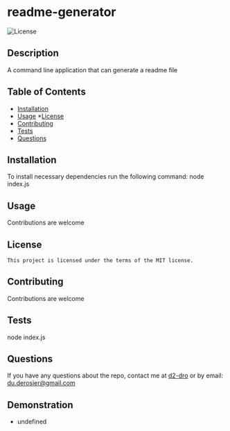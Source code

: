 # readme-generator
  ![License](https://img.shields.io/badge/License-MIT-informational.svg)
  ## Description
  A command line application that can generate a readme file
  
  ## Table of Contents
  * [Installation](#installation)
  * [Usage](#usage)
  *[License](#license)
  * [Contributing](#contributing)
  * [Tests](#tests)
  * [Questions](#questions)
 
 ## Installation
 To install necessary dependencies run the following command:
   node index.js
 ## Usage
 Contributions are welcome
 ## License
    This project is licensed under the terms of the MIT license.
    
 ## Contributing
 Contributions are welcome
 ## Tests
   node index.js
 ## Questions
 If you have any questions about the repo, contact me at [d2-dro](https://github.com/d2-dro) or by email: [du.derosier@gmail.com](mailto:du.derosier@gmail.com)
 ## Demonstration
 * undefined
